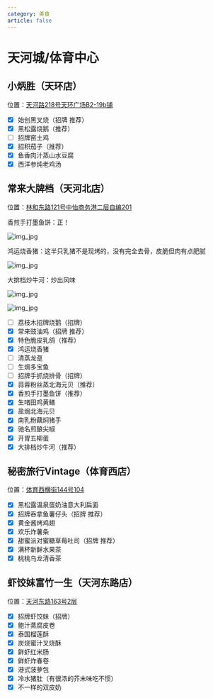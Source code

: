 ```yaml
---
category: 美食
article: false
---
```


# 天河城/体育中心

## 小炳胜（天环店）

<span class="icon iconfont icon-locate"></span> 位置：<a href="https://ditu.amap.com/place/B0FFJ9SWK8" target="_blank">天河路218号天环广场B2-19b铺</a>

- [x] 始创黑叉烧（招牌 推荐）
- [x] 黑松露烧鹅（推荐）
- [ ] 招牌窑土鸡
- [x] 招积茄子（推荐）
- [x] 鱼香肉汁蒸山水豆腐
- [x] 西洋参炖老鸡汤

## 常来大牌档（天河北店）

<span class="icon iconfont icon-locate"></span> 位置：<a href="https://ditu.amap.com/place/B0I1VMXOCO" target="_blank">林和东路121号中怡商务港二层自编201</a>

香煎手打墨鱼饼：正！

![img_jpg](https://img.sherry4869.com/Blog/life/delicacies/guangzhou/th/thc_tyzx/cldpd/img_4.jpg)

鸿运烧香猪：这半只乳猪不是现烤的，没有完全去骨，皮脆但肉有点肥腻

![img_jpg](https://img.sherry4869.com/Blog/life/delicacies/guangzhou/th/thc_tyzx/cldpd/img_3.jpg)

大排档炒牛河：炒出风味

![img_jpg](https://img.sherry4869.com/Blog/life/delicacies/guangzhou/th/thc_tyzx/cldpd/img_2.jpg)

![img_jpg](https://img.sherry4869.com/Blog/life/delicacies/guangzhou/th/thc_tyzx/cldpd/img.jpg)

- [ ] 荔枝木招牌烧鹅（招牌）
- [x] 常来豉油鸡（招牌 推荐）
- [x] 特色脆皮乳鸽（推荐）
- [x] 鸿运烧香猪
- [ ] 清蒸龙趸
- [ ] 生焗多宝鱼
- [ ] 招牌手抓烧排骨（招牌）
- [x] 蒜蓉粉丝蒸北海元贝（推荐）
- [x] 香煎手打墨鱼饼（推荐）
- [x] 生啫田鸡黄鳝
- [x] 盐焗北海元贝
- [x] 南乳粉藕焖猪手
- [x] 驰名煎酿尖椒
- [x] 开胃五柳蛋
- [x] 大排档炒牛河（推荐）

## 秘密旅行Vintage（体育西店）

<span class="icon iconfont icon-locate"></span> 位置：<a href="https://ditu.amap.com/place/B0FFG63HJJ" target="_blank">体育西横街144号104</a>

- [x] 黑松露温泉蛋奶油意大利扁面
- [x] 招牌吞拿鱼薯仔头（招牌 推荐）
- [x] 黄金酱烤鸡翅
- [x] 欢乐炸薯条
- [x] 甜蜜派对蜜糖草莓吐司（招牌 推荐）
- [x] 满杯新鲜水果茶
- [x] 桃桃乌龙清香茶

## 虾饺妹富竹一生（天河东路店）

<span class="icon iconfont icon-locate"></span> 位置：<a href="https://ditu.amap.com/place/B0FFK0NJBQ" target="_blank">天河东路163号2层</a>

- [x] 招牌虾饺妹（招牌）
- [x] 鲍汁蒸腐皮卷
- [x] 泰国榴莲酥
- [x] 炭烧蜜汁叉烧酥
- [x] 鲜虾红米肠
- [x] 鲜虾炸春卷
- [x] 港式菠萝包
- [x] 冷水猪肚（有很浓的芥末味吃不惯）
- [x] 不一样的双皮奶